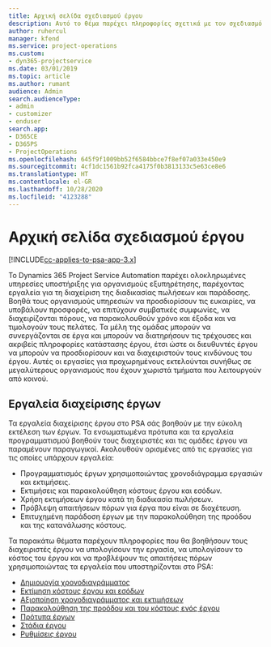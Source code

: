 ```yaml
---
title: Αρχική σελίδα σχεδιασμού έργου
description: Αυτό το θέμα παρέχει πληροφορίες σχετικά με τον σχεδιασμό έργου.
author: ruhercul
manager: kfend
ms.service: project-operations
ms.custom:
- dyn365-projectservice
ms.date: 03/01/2019
ms.topic: article
ms.author: rumant
audience: Admin
search.audienceType:
- admin
- customizer
- enduser
search.app:
- D365CE
- D365PS
- ProjectOperations
ms.openlocfilehash: 645f9f1009bb52f6584bbce7f8ef07a033e450e9
ms.sourcegitcommit: 4cf1dc1561b92fca4175f0b3813133c5e63ce8e6
ms.translationtype: HT
ms.contentlocale: el-GR
ms.lasthandoff: 10/28/2020
ms.locfileid: "4123288"
---
```

# <a name="project-planning-home-page"></a>Αρχική σελίδα σχεδιασμού έργου

[!INCLUDE[cc-applies-to-psa-app-3.x](../includes/cc-applies-to-psa-app-3x.md)]

Το Dynamics 365 Project Service Automation παρέχει ολοκληρωμένες υπηρεσίες υποστήριξης για οργανισμούς εξυπηρέτησης, παρέχοντας εργαλεία για τη διαχείριση της διαδικασίας πωλήσεων και παράδοσης. Βοηθά τους οργανισμούς υπηρεσιών να προσδιορίσουν τις ευκαιρίες, να υποβάλουν προσφορές, να επιτύχουν συμβατικές συμφωνίες, να διαχειρίζονται πόρους, να παρακολουθούν χρόνο και έξοδα και να τιμολογούν τους πελάτες. Τα μέλη της ομάδας μπορούν να συνεργάζονται σε έργα και μπορούν να διατηρήσουν τις τρέχουσες και ακριβείς πληροφορίες κατάστασης έργου, έτσι ώστε οι διευθυντές έργου να μπορούν να προσδιορίσουν και να διαχειριστούν τους κινδύνους του έργου. Αυτές οι εργασίες για προχωρημένους εκτελούνται συνήθως σε μεγαλύτερους οργανισμούς που έχουν χωριστά τμήματα που λειτουργούν από κοινού.

## <a name="project-management-tools"></a>Εργαλεία διαχείρισης έργων

Τα εργαλεία διαχείρισης έργου στο PSA σάς βοηθούν με την εύκολη εκτέλεση των έργων. Τα ενσωματωμένα πρότυπα και τα εργαλεία προγραμματισμού βοηθούν τους διαχειριστές και τις ομάδες έργου να παραμένουν παραγωγικοί. Ακολουθούν ορισμένες από τις εργασίες για τις οποίες υπάρχουν εργαλεία:

- Προγραμματισμός έργων χρησιμοποιώντας χρονοδιάγραμμα εργασιών και εκτιμήσεις.
- Εκτιμήσεις και παρακολούθηση κόστους έργου και εσόδων.
- Χρήση εκτιμήσεων έργου κατά τη διαδικασία πωλήσεων.
- Πρόβλεψη απαιτήσεων πόρων για έργα που είναι σε διοχέτευση.
- Επιτυχημένη παράδοση έργων με την παρακολούθηση της προόδου και της κατανάλωσης κόστους.

Τα παρακάτω θέματα παρέχουν πληροφορίες που θα βοηθήσουν τους διαχειριστές έργου να υπολογίσουν την εργασία, να υπολογίσουν το κόστος του έργου και να προβλέψουν τις απαιτήσεις πόρων χρησιμοποιώντας τα εργαλεία που υποστηρίζονται στο PSA:

- [Δημιουργία χρονοδιαγράμματος](project-creating.md)
- [Εκτίμηση κόστους έργου και εσόδων](project-estimating.md)
- [Αξιοποίηση χρονοδιαγράμματος και εκτιμήσεων](project-leveraging.md)
- [Παρακολούθηση της προόδου και του κόστους ενός έργου](project-tracking.md)
- [Πρότυπα έργων](project-templates.md)
- [Στάδια έργου](project-stages.md)
- [Ρυθμίσεις έργου](project-settings.md)

